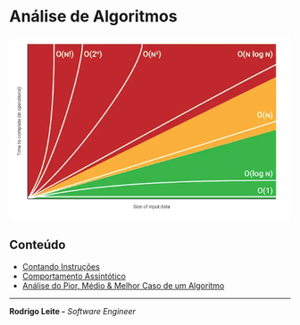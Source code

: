 # Análise de Algoritmos

![logo](res/logo.png)

## Conteúdo

 - [Contando Instruções](modules/counting-statements)
 - [Comportamento Assintótico](modules/asymptotic-behavior)
 - [Análise do Pior, Médio & Melhor Caso de um Algoritmo](modules/worst-average-and-best-cases)

---

**Rodrigo Leite -** *Software Engineer*
